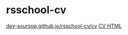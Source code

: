 # rsschool-cv
[dev-soursop.github.io/rsschool-cv/cv](https://dev-soursop.github.io/rsschool-cv/cv)
[CV HTML](https://dev-soursop.github.io/rsschool-cv)
